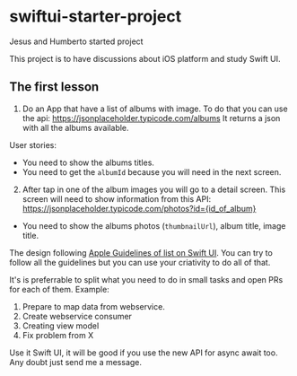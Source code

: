 # swiftui-starter-project
Jesus and Humberto started project

This project is to have discussions about iOS platform and study Swift UI.

## The first lesson
1. Do an App that have a list of albums with image. 
To do that you can use the api: https://jsonplaceholder.typicode.com/albums
It returns a json with all the albums available. 

User stories:
- You need to show the albums titles.
- You need to get the `albumId` because you will need in the next screen.

2. After tap in one of the album images you will go to a detail screen. This screen will need to show information from this API: https://jsonplaceholder.typicode.com/photos?id={id_of_album}
- You need to show the albums photos (`thumbnailUrl`), album title, image title.


The design following [Apple Guidelines of list on Swift UI](https://developer.apple.com/design/human-interface-guidelines/components/layout-and-organization/lists-and-tables/). You can try to follow all the guidelines but you can use your criativity to do all of that.


It's is preferrable to split what you need to do in small tasks and open PRs for each of them.
Example: 
1. Prepare to map data from webservice.
2. Create webservice consumer
3. Creating view model
4. Fix problem from X


Use it Swift UI, it will be good if you use the new API for async await too.
Any doubt just send me a message.
